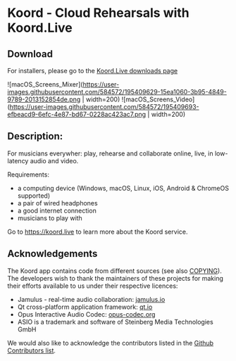 # Koord - Cloud Rehearsals with Koord.Live

## Download
For installers, please go to the [Koord.Live downloads page](https://koord.live/downloads)

![macOS_Screens_Mixer](https://user-images.githubusercontent.com/584572/195409629-15ea1060-3b95-4849-9789-2013152854de.png | width=200) ![macOS_Screens_Video](https://user-images.githubusercontent.com/584572/195409693-efbeacd9-6efc-4e87-bd67-0228ac423ac7.png | width=200)

## Description:
For musicians everywher: play, rehearse and collaborate online, live, in low-latency audio and video.

Requirements:
- a computing device (Windows, macOS, Linux, iOS, Android & ChromeOS supported)
- a pair of wired headphones
- a good internet connection
- musicians to play with

Go to https://koord.live to learn more about the Koord service.


## Acknowledgements

The Koord app contains code from different sources (see also [COPYING](COPYING)). The developers wish
to thank the maintainers of these projects for making their efforts available to us under their respective licences:

*   Jamulus - real-time audio collaboration: [jamulus.io](https://jamulus.io)
*   Qt cross-platform application framework: [qt.io](https://www.qt.io)
*   Opus Interactive Audio Codec: [opus-codec.org](https://www.opus-codec.org/)
*   ASIO is a trademark and software of Steinberg Media Technologies GmbH

We would also like to acknowledge the contributors listed in the
[Github Contributors list](https://github.com/jamulussoftware/jamulus/graphs/contributors).
